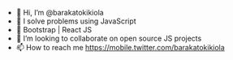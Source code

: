 - 👋 Hi, I’m @barakatokikiola
- 👀 I solve problems using JavaScript
- 🌱 Bootstrap | React JS 
- 💞️ I’m looking to collaborate on open source JS projects
- 📫 How to reach me https://mobile.twitter.com/barakatokikiola

<!---
barakatokikiola/barakatokikiola is a ✨ special ✨ repository because its `README.md` (this file) appears on your GitHub profile.
You can click the Preview link to take a look at your changes.
--->
